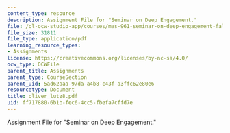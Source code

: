 ```yaml
---
content_type: resource
description: Assignment File for "Seminar on Deep Engagement."
file: /ol-ocw-studio-app/courses/mas-961-seminar-on-deep-engagement-fall-2004/ff7178806b1bfec64cc5fbefa7cffd7e_oliver_lutz8.pdf
file_size: 31811
file_type: application/pdf
learning_resource_types:
- Assignments
license: https://creativecommons.org/licenses/by-nc-sa/4.0/
ocw_type: OCWFile
parent_title: Assignments
parent_type: CourseSection
parent_uid: 5ad62aaa-97da-a4b8-c43f-a3ffc62e80e6
resourcetype: Document
title: oliver_lutz8.pdf
uid: ff717880-6b1b-fec6-4cc5-fbefa7cffd7e
---
```

Assignment File for "Seminar on Deep Engagement."